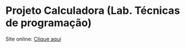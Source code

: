 # Projeto Calculadora (Lab. Técnicas de programação)

Site online: [Clique aqui](https://calculadora-joshua.vercel.app/)
